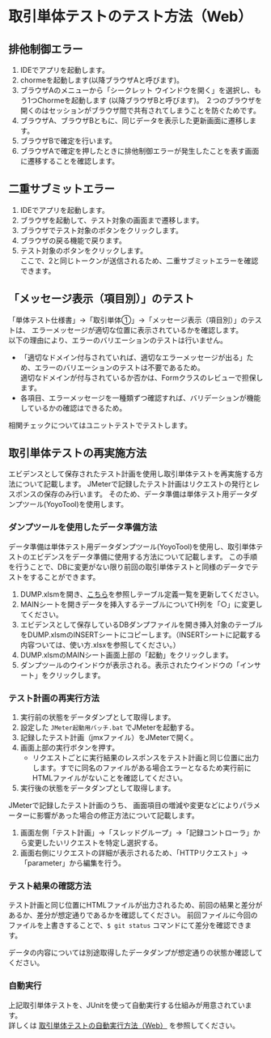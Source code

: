 # 取引単体テストのテスト方法（Web）

## 排他制御エラー

1. IDEでアプリを起動します。
1. chormeを起動します(以降ブラウザAと呼びます)。
1. ブラウザAのメニューから「シークレット ウインドウを開く」を選択し、もう1つChormeを起動します (以降ブラウザBと呼びます)。
   ２つのブラウザを開くのはセッションがブラウザ間で共有されてしまうことを防ぐためです。 
1. ブラウザA、ブラウザBともに、同じデータを表示した更新画面に遷移します。
1. ブラウザBで確定を行います。
1. ブラウザAで確定を押したときに排他制御エラーが発生したことを表す画面に遷移することを確認します。

## 二重サブミットエラー

1. IDEでアプリを起動します。
1. ブラウザを起動して、テスト対象の画面まで遷移します。
1. ブラウザでテスト対象のボタンをクリックします。
1. ブラウザの戻る機能で戻ります。
1. テスト対象のボタンをクリックします。  
   ここで、2と同じトークンが送信されるため、二重サブミットエラーを確認できます。


## 「メッセージ表示（項目別）」のテスト

「単体テスト仕様書」→「取引単体①」→「メッセージ表示（項目別）」のテストは、
エラーメッセージが適切な位置に表示されているかを確認します。    
以下の理由により、エラーのバリエーションのテストは行いません。

- 「適切なドメイン付与されていれば、適切なエラーメッセージが出る」ため、エラーのバリエーションのテストは不要であるため。  
  適切なドメインが付与されているか否かは、Formクラスのレビューで担保します。 
- 各項目、エラーメッセージを一種類ずつ確認すれば、バリデーションが機能しているかの確認はできるため。

相関チェックについてはユニットテストでテストします。

## 取引単体テストの再実施方法

エビデンスとして保存されたテスト計画を使用し取引単体テストを再実施する方法について記載します。
JMeterで記録したテスト計画はリクエストの発行とレスポンスの保存のみ行います。
そのため、データ準備は単体テスト用データダンプツール(YoyoTool)を使用します。

### ダンプツールを使用したデータ準備方法

データ準備は単体テスト用データダンプツール(YoyoTool)を使用し、取引単体テストのエビデンスをデータ準備に使用する方法について記載します。
この手順を行うことで、DBに変更がない限り前回の取引単体テストと同様のデータでテストをすることができます。

1. DUMP.xlsmを開き、[こちら](./エビデンスの取得方法（ログとDBダンプ）.md)を参照しテーブル定義一覧を更新してください。
1. MAINシートを開きデータを挿入するテーブルについてH列を「○」に変更してください。
1. エビデンスとして保存しているDBダンプファイルを開き挿入対象のテーブルをDUMP.xlsmのINSERTシートにコピーします。（INSERTシートに記載する内容ついては、使い方.xlsxを参照してください。）
1. DUMP.xlsmのMAINシート画面上部の「起動」をクリックします。
1. ダンプツールのウインドウが表示される。表示されたウインドウの「インサート」をクリックします。

### テスト計画の再実行方法

1. 実行前の状態をデータダンプとして取得します。
2. 設定した `JMeter起動用バッチ.bat` でJMeterを起動する。
3. 記録したテスト計画（jmxファイル）をJMeterで開く。
4. 画面上部の実行ボタンを押す。
   - リクエストごとに実行結果のレスポンスをテスト計画と同じ位置に出力します。すでに同名のファイルがある場合エラーとなるため実行前にHTMLファイルがないことを確認してください。
5. 実行後の状態をデータダンプとして取得します。

JMeterで記録したテスト計画のうち、
画面項目の増減や変更などによりパラメーターに影響があった場合の修正方法について記載します。

1. 画面左側「テスト計画」→「スレッドグループ」→「記録コントローラ」から変更したいリクエストを特定し選択する。
1. 画面右側にリクエストの詳細が表示されるため、「HTTPリクエスト」→「parameter」から編集を行う。

### テスト結果の確認方法

テスト計画と同じ位置にHTMLファイルが出力されるため、前回の結果と差分があるか、差分が想定通りであるかを確認してください。
前回ファイルに今回のファイルを上書きすることで、`$ git status` コマンドにて差分を確認できます。

データの内容については別途取得したデータダンプが想定通りの状態か確認してください。

### 自動実行
上記取引単体テストを、JUnitを使って自動実行する仕組みが用意されています。  
詳しくは [取引単体テストの自動実行方法（Web）](取引単体テストの自動実行方法（Web）.md) を参照してください。
